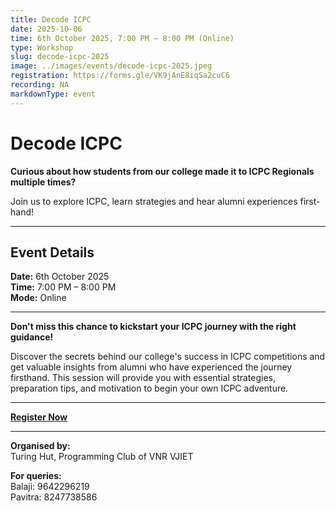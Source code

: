 ```yaml
---
title: Decode ICPC
date: 2025-10-06
time: 6th October 2025, 7:00 PM – 8:00 PM (Online)
type: Workshop
slug: decode-icpc-2025
image: ../images/events/decode-icpc-2025.jpeg
registration: https://forms.gle/VK9jAnE8iqSa2cuC6
recording: NA
markdownType: event
---
```


# Decode ICPC

**Curious about how students from our college made it to ICPC Regionals multiple times?**

Join us to explore ICPC, learn strategies and hear alumni experiences first-hand!

---

## Event Details

**Date:** 6th October 2025  
**Time:** 7:00 PM – 8:00 PM  
**Mode:** Online

---

**Don't miss this chance to kickstart your ICPC journey with the right guidance!**

Discover the secrets behind our college's success in ICPC competitions and get valuable insights from alumni who have experienced the journey firsthand. This session will provide you with essential strategies, preparation tips, and motivation to begin your own ICPC adventure.

---

**[Register Now](https://forms.gle/VK9jAnE8iqSa2cuC6)**

---

**Organised by:**  
Turing Hut, Programming Club of VNR VJIET

**For queries:**  
Balaji: 9642296219  
Pavitra: 8247738586

